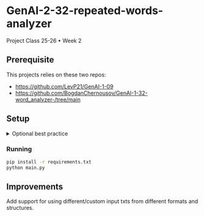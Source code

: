 # GenAI-2-32-repeated-words-analyzer
Project Class 25-26 • Week 2

## Prerequisite
This projects relies on these two repos:
- https://github.com/LevP21/GenAI-1-09
- https://github.com/BogdanChernousov/GenAI-1-32-word_analyzer-/tree/main


## Setup
<details>
  <summary>Optional best practice</summary>

### Setup a virtual environment
**Linux/macOS:**
```sh
python -m venv venv
source venv/bin/activate
```

**Windows:**
```sh
python -m venv venv
venv\Scripts\activate
```

</details>

### Running
```sh
pip install -r requirements.txt
python main.py
```

## Improvements
Add support for using different/custom input txts from different formats and structures.
